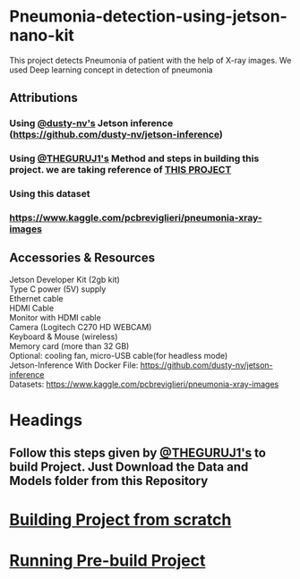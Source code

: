 # Pneumonia-detection-using-jetson-nano-kit
This project detects Pneumonia of patient with the help of X-ray images. We used Deep learning concept in detection of pneumonia
## Attributions
### Using [@dusty-nv's](https://github.com/dusty-nv/) Jetson inference (https://github.com/dusty-nv/jetson-inference)
### Using [@THEGURUJ1's](https://github.com/THEGURUJ1) Method and steps in building this project. we are taking reference of [THIS PROJECT](https://github.com/THEGURUJ1/AI-for-Healthcare-Project-using-NVIDIA-Jetson-Nano-2GB-Developer-kit)
### Using this dataset
### https://www.kaggle.com/pcbreviglieri/pneumonia-xray-images

## Accessories & Resources

Jetson Developer Kit (2gb kit) <br />
Type C power (5V) supply <br />
Ethernet cable <br />
HDMI Cable <br />
Monitor with HDMI cable <br />
Camera (Logitech C270 HD WEBCAM) <br />
Keyboard & Mouse (wireless) <br />
Memory card (more than 32 GB) <br />
Optional: cooling fan, micro-USB cable(for headless mode) <br />
Jetson-Inference With Docker File: https://github.com/dusty-nv/jetson-inference <br />
Datasets: https://www.kaggle.com/pcbreviglieri/pneumonia-xray-images <br />

# Headings
## Follow this steps given by [@THEGURUJ1's](https://github.com/THEGURUJ1) to build Project. Just Download the Data and Models folder from this Repository
# [Building Project from scratch](https://github.com/THEGURUJ1/AI-for-Healthcare-Project-using-NVIDIA-Jetson-Nano-2GB-Developer-kit/blob/main/Building%20Project%20from%20scratch.md)
# [Running Pre-build Project](https://github.com/THEGURUJ1/AI-for-Healthcare-Project-using-NVIDIA-Jetson-Nano-2GB-Developer-kit/blob/main/Running%20Pre-Build%20Project.md)
